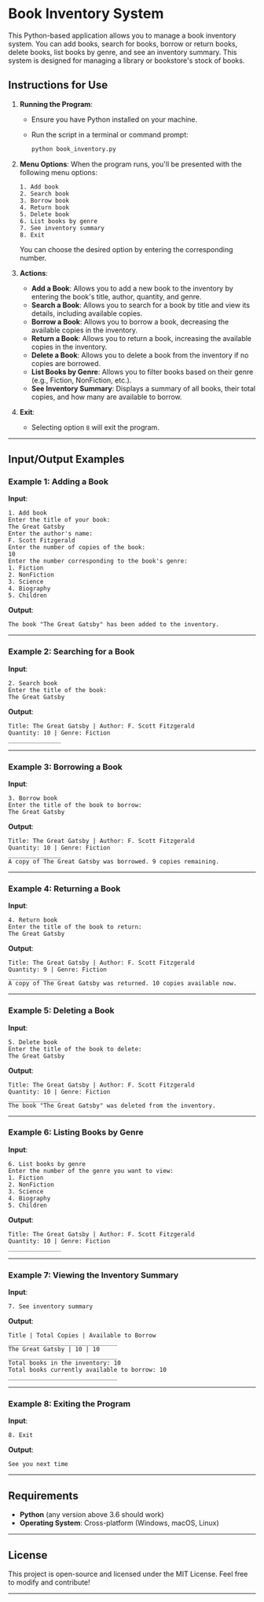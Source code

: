 

# Book Inventory System

This Python-based application allows you to manage a book inventory system. You can add books, search for books, borrow or return books, delete books, list books by genre, and see an inventory summary. This system is designed for managing a library or bookstore's stock of books.

## Instructions for Use

1. **Running the Program**:

   * Ensure you have Python installed on your machine.
   * Run the script in a terminal or command prompt:

     ```bash
     python book_inventory.py
     ```

2. **Menu Options**:
   When the program runs, you'll be presented with the following menu options:

   ```
   1. Add book
   2. Search book
   3. Borrow book
   4. Return book
   5. Delete book
   6. List books by genre
   7. See inventory summary
   8. Exit
   ```

   You can choose the desired option by entering the corresponding number.

3. **Actions**:

   * **Add a Book**: Allows you to add a new book to the inventory by entering the book's title, author, quantity, and genre.
   * **Search a Book**: Allows you to search for a book by title and view its details, including available copies.
   * **Borrow a Book**: Allows you to borrow a book, decreasing the available copies in the inventory.
   * **Return a Book**: Allows you to return a book, increasing the available copies in the inventory.
   * **Delete a Book**: Allows you to delete a book from the inventory if no copies are borrowed.
   * **List Books by Genre**: Allows you to filter books based on their genre (e.g., Fiction, NonFiction, etc.).
   * **See Inventory Summary**: Displays a summary of all books, their total copies, and how many are available to borrow.

4. **Exit**:

   * Selecting option `8` will exit the program.

---

## Input/Output Examples

### Example 1: Adding a Book

**Input**:

```
1. Add book
Enter the title of your book:
The Great Gatsby
Enter the author's name:
F. Scott Fitzgerald
Enter the number of copies of the book:
10
Enter the number corresponding to the book's genre:
1. Fiction
2. NonFiction
3. Science
4. Biography
5. Children
```

**Output**:

```
The book "The Great Gatsby" has been added to the inventory.
```

---

### Example 2: Searching for a Book

**Input**:

```
2. Search book
Enter the title of the book:
The Great Gatsby
```

**Output**:

```
Title: The Great Gatsby | Author: F. Scott Fitzgerald
Quantity: 10 | Genre: Fiction
_______________
```

---

### Example 3: Borrowing a Book

**Input**:

```
3. Borrow book
Enter the title of the book to borrow:
The Great Gatsby
```

**Output**:

```
Title: The Great Gatsby | Author: F. Scott Fitzgerald
Quantity: 10 | Genre: Fiction
_______________
A copy of The Great Gatsby was borrowed. 9 copies remaining.
```

---

### Example 4: Returning a Book

**Input**:

```
4. Return book
Enter the title of the book to return:
The Great Gatsby
```

**Output**:

```
Title: The Great Gatsby | Author: F. Scott Fitzgerald
Quantity: 9 | Genre: Fiction
_______________
A copy of The Great Gatsby was returned. 10 copies available now.
```

---

### Example 5: Deleting a Book

**Input**:

```
5. Delete book
Enter the title of the book to delete:
The Great Gatsby
```

**Output**:

```
Title: The Great Gatsby | Author: F. Scott Fitzgerald
Quantity: 10 | Genre: Fiction
_______________
The book "The Great Gatsby" was deleted from the inventory.
```

---

### Example 6: Listing Books by Genre

**Input**:

```
6. List books by genre
Enter the number of the genre you want to view:
1. Fiction
2. NonFiction
3. Science
4. Biography
5. Children
```

**Output**:

```
Title: The Great Gatsby | Author: F. Scott Fitzgerald
Quantity: 10 | Genre: Fiction
_______________
```

---

### Example 7: Viewing the Inventory Summary

**Input**:

```
7. See inventory summary
```

**Output**:

```
Title | Total Copies | Available to Borrow
_______________________________
The Great Gatsby | 10 | 10
_______________________________
Total books in the inventory: 10
Total books currently available to borrow: 10
_______________________________
```

---

### Example 8: Exiting the Program

**Input**:

```
8. Exit
```

**Output**:

```
See you next time
```

---

## Requirements

* **Python** (any version above 3.6 should work)
* **Operating System**: Cross-platform (Windows, macOS, Linux)

---

## License

This project is open-source and licensed under the MIT License. Feel free to modify and contribute!

---


